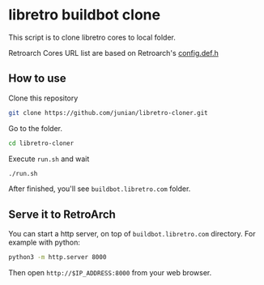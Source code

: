 # libretro buildbot clone

This script is to clone libretro cores to local folder.

Retroarch Cores URL list are based on Retroarch's [config.def.h](https://github.com/libretro/RetroArch/blob/master/config.def.h)

## How to use

Clone this repository

```bash
git clone https://github.com/junian/libretro-cloner.git
```

Go to the folder.

```bash
cd libretro-cloner
```

Execute `run.sh` and wait

```bash
./run.sh
```

After finished, you'll see `buildbot.libretro.com` folder.

## Serve it to RetroArch

You can start a http server, on top of `buildbot.libretro.com` directory.
For example with python:

```bash
python3 -m http.server 8000
```

Then open `http://$IP_ADDRESS:8000` from your web browser.


